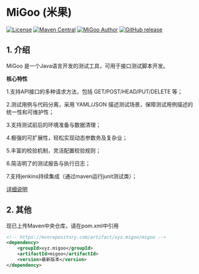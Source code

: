 # MiGoo (米果)

[![License](http://img.shields.io/badge/license-MIT-blue.svg)](https://github.com/XiaoMiSum/MiGoo/blob/master/LICENSE)
[![Maven Central](https://maven-badges.herokuapp.com/maven-central/xyz.migoo/migoo/badge.svg)](https://maven-badges.herokuapp.com/maven-central/xyz.migoo/migoo)
[![MiGoo Author](https://img.shields.io/badge/Author-xiaomi-yellow.svg)](https://github.com/XiaoMiSum)
[![GitHub release](https://img.shields.io/github/release/XiaoMiSum/migoo.svg)](https://github.com/XiaoMiSum/MiGoo/releases)
## 1. 介绍

MiGoo 是一个Java语言开发的测试工具，可用于接口测试脚本开发。
    
**核心特性**

1.支持API接口的多种请求方法，包括 GET/POST/HEAD/PUT/DELETE 等；

2.测试用例与代码分离，采用 YAML/JSON 描述测试场景，保障测试用例描述的统一性和可维护性；

3.支持测试前后的环境准备与数据清理；

4.极强的可扩展性，轻松实现动态参数务及复杂业；

5.丰富的校验机制，灵活配置校验规则；

6.简洁明了的测试报告与执行日志；

7.支持jenkins持续集成（通过maven运行junit测试类）；

[详细说明](http://note.youdao.com/noteshare?id=568901613e4f36cfb23af2413e36fd09 "详细说明")
 
## 2. 其他

现已上传Maven中央仓库，请在pom.xml中引用

``` xml
<!-- https://mvnrepository.com/artifact/xyz.migoo/migoo -->
<dependency>
    <groupId>xyz.migoo</groupId>
    <artifactId>migoo</artifactId>
    <version>最新版本</version>
</dependency>
```
